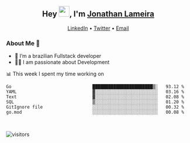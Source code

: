 <h2 align="center">Hey <img src="https://github.com/TheDudeThatCode/TheDudeThatCode/blob/master/Assets/Hi.gif" width="29">, I'm <a href="https://www.linkedin.com/in/jonathanlameira/">Jonathan Lameira</a></h2>
<p align="center">
  <a href="https://www.linkedin.com/in/jonathanlameira/">LinkedIn</a> •
  <a href="https://twitter.com/jlameira">Twitter</a> •
  <a href="mailto:jlameira@gmail.com">Email</a>
</p>

### About Me 🚀
- 🌱  I’m a brazilian Fullstack developer</br>
- 👨‍💻  I am passionate about Development</br>

<!-- ![Jonathan Lameira github stats](https://github-readme-stats.vercel.app/api?username=jlameirameli&show_icons=true&hide_border=true)&nbsp;&nbsp; -->

📊 This week I spent my time working on
<!--START_SECTION:waka-->

```text
Go                               ███████████████████████▒░   93.12 %
YAML                             ▓░░░░░░░░░░░░░░░░░░░░░░░░   03.16 %
Text                             ▓░░░░░░░░░░░░░░░░░░░░░░░░   02.08 %
SQL                              ▒░░░░░░░░░░░░░░░░░░░░░░░░   01.20 %
GitIgnore file                   ░░░░░░░░░░░░░░░░░░░░░░░░░   00.32 %
go.mod                           ░░░░░░░░░░░░░░░░░░░░░░░░░   00.08 %
```

<!--END_SECTION:waka-->

<br />

![visitors](https://visitor-badge.laobi.icu/badge?page_id=jlameira.jlameira)
